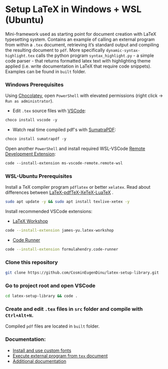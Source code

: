 # Setup LaTeX in Windows + WSL (Ubuntu)
Mini-framework used as starting point for document creation with LaTeX typesetting system. Contains an example of calling an external program from within a `.tex` document, retrieving it’s standard output and compiling the resulting document to `pdf`. More specifically `dynamic-syntax-highlight.tex` calls the python program `syntax_highlight.py` - a simple code parser - that returns formatted latex text with highlighting theme applied (i.e. write documentation in LaTeX that require code snippets). Examples can be found in `built` folder.

### Windows Prerequisites
Using [Chocolatey](https://chocolatey.org/install), open `PowerShell` with elevated permissions (right click -> `Run as administrator`).
- Edit `.tex` source files with [VSCode](https://code.visualstudio.com/docs/remote/wsl):
```ps
choco install vscode -y
```
- Watch real time compiled pdf's with [SumatraPDF](https://www.sumatrapdfreader.org/free-pdf-reader):
```ps
choco install sumatrapdf -y
```
Open another `PowerShell` and install required WSL-VSCode [Remote Development Extension](https://marketplace.visualstudio.com/items?itemName=ms-vscode-remote.vscode-remote-extensionpack):
```ps
code --install-extension ms-vscode-remote.remote-wsl
```

### WSL-Ubuntu Prerequisites
Install a TeX compiler program `pdflatex` or better `xelatex`. Read about differences between [LaTeX-pdfTeX-XeTeX-LuaTeX](https://www.overleaf.com/learn/latex/Articles/The_TeX_family_tree:_LaTeX,_pdfTeX,_XeTeX,_LuaTeX_and_ConTeXt) .
```bash
sudo apt update -y && sudo apt install texlive-xetex -y
```
Install recommended VSCode extensions:
- [LaTeX Workshop](https://marketplace.visualstudio.com/items?itemName=James-Yu.latex-workshop)
```bash
code --install-extension james-yu.latex-workshop
```
- [Code Runner](https://marketplace.visualstudio.com/items?itemName=formulahendry.code-runner)
```bash
code --install-extension formulahendry.code-runner
```
### Clone this repository
```bash
git clone https://github.com/CosminEugenDinu/latex-setup-library.git
```
### Go to project root and open VSCode
```bash
cd latex-setup-library && code .
```

### Create and edit `.tex` files in `src` folder and compile with `Ctrl+Alt+N`.
Compiled `pdf` files are located in `built` folder.

### Documentation:
- [Install and use custom fonts](docs/custom-fonts.md)
- [Execute external program from `tex` document](docs/execute-external-program.md)
- [Additional documentation](docs/additional-documentation.md)
